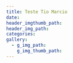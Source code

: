 ```yaml
---
title: Teste Tio Marcio
date:
header_imgthumb_path:
header_img_path:
categories:
gallery:
  - g_img_path:
    g_img_thumb_path:
---
```

